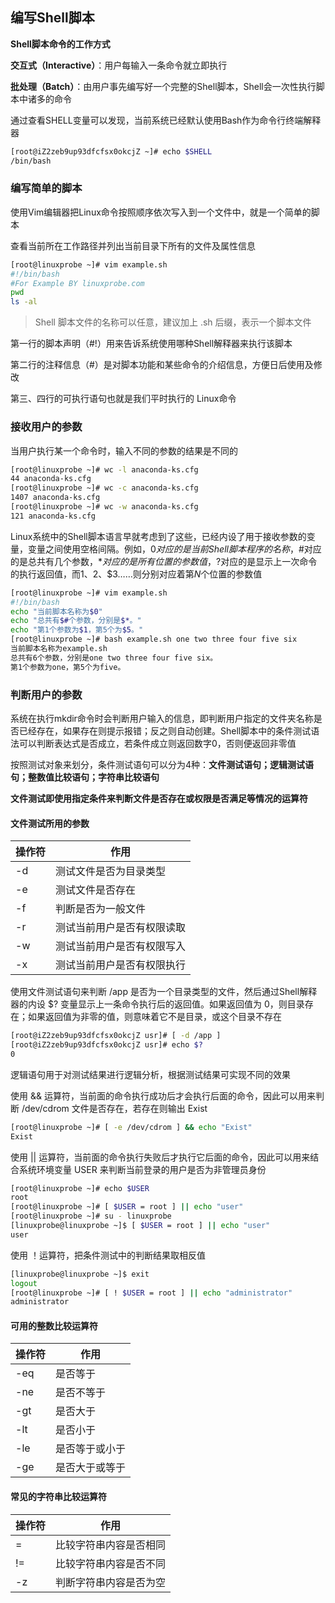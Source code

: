 ## 编写Shell脚本

**Shell脚本命令的工作方式**

**交互式（Interactive）**：用户每输入一条命令就立即执行

**批处理（Batch）**：由用户事先编写好一个完整的Shell脚本，Shell会一次性执行脚本中诸多的命令

通过查看SHELL变量可以发现，当前系统已经默认使用Bash作为命令行终端解释器

```bash
[root@iZ2zeb9up93dfcfsx0okcjZ ~]# echo $SHELL
/bin/bash
```

### 编写简单的脚本

使用Vim编辑器把Linux命令按照顺序依次写入到一个文件中，就是一个简单的脚本

查看当前所在工作路径并列出当前目录下所有的文件及属性信息

```bash
[root@linuxprobe ~]# vim example.sh
#!/bin/bash 
#For Example BY linuxprobe.com 
pwd 
ls -al
```

> Shell 脚本文件的名称可以任意，建议加上 .sh 后缀，表示一个脚本文件

第一行的脚本声明（#!）用来告诉系统使用哪种Shell解释器来执行该脚本

第二行的注释信息（#）是对脚本功能和某些命令的介绍信息，方便日后使用及修改

第三、四行的可执行语句也就是我们平时执行的 Linux命令

### 接收用户的参数

当用户执行某一个命令时，输入不同的参数的结果是不同的

```bash
[root@linuxprobe ~]# wc -l anaconda-ks.cfg 
44 anaconda-ks.cfg
[root@linuxprobe ~]# wc -c anaconda-ks.cfg 
1407 anaconda-ks.cfg
[root@linuxprobe ~]# wc -w anaconda-ks.cfg 
121 anaconda-ks.cfg
```

Linux系统中的Shell脚本语言早就考虑到了这些，已经内设了用于接收参数的变量，变量之间使用空格间隔。例如，$0对应的是当前Shell脚本程序的名称，$#对应的是总共有几个参数，$*对应的是所有位置的参数值，$?对应的是显示上一次命令的执行返回值，而$1、$2、$3……则分别对应着第*N*个位置的参数值

```bash
[root@linuxprobe ~]# vim example.sh
#!/bin/bash
echo "当前脚本名称为$0"
echo "总共有$#个参数，分别是$*。"
echo "第1个参数为$1，第5个为$5。"
[root@linuxprobe ~]# bash example.sh one two three four five six
当前脚本名称为example.sh
总共有6个参数，分别是one two three four five six。
第1个参数为one，第5个为five。
```

### 判断用户的参数

系统在执行mkdir命令时会判断用户输入的信息，即判断用户指定的文件夹名称是否已经存在，如果存在则提示报错；反之则自动创建。Shell脚本中的条件测试语法可以判断表达式是否成立，若条件成立则返回数字0，否则便返回非零值

按照测试对象来划分，条件测试语句可以分为4种：**文件测试语句；逻辑测试语句；整数值比较语句；字符串比较语句**

**文件测试即使用指定条件来判断文件是否存在或权限是否满足等情况的运算符**

#### 文件测试所用的参数

| 操作符 | 作用                       |
| ------ | -------------------------- |
| -d     | 测试文件是否为目录类型     |
| -e     | 测试文件是否存在           |
| -f     | 判断是否为一般文件         |
| -r     | 测试当前用户是否有权限读取 |
| -w     | 测试当前用户是否有权限写入 |
| -x     | 测试当前用户是否有权限执行 |

使用文件测试语句来判断 /app 是否为一个目录类型的文件，然后通过Shell解释器的内设 $? 变量显示上一条命令执行后的返回值。如果返回值为 0，则目录存在；如果返回值为非零的值，则意味着它不是目录，或这个目录不存在

```bash
[root@iZ2zeb9up93dfcfsx0okcjZ usr]# [ -d /app ]
[root@iZ2zeb9up93dfcfsx0okcjZ usr]# echo $?
0
```

逻辑语句用于对测试结果进行逻辑分析，根据测试结果可实现不同的效果

使用 && 运算符，当前面的命令执行成功后才会执行后面的命令，因此可以用来判断 /dev/cdrom 文件是否存在，若存在则输出 Exist

```bash
[root@linuxprobe ~]# [ -e /dev/cdrom ] && echo "Exist"
Exist
```

使用 || 运算符，当前面的命令执行失败后才执行它后面的命令，因此可以用来结合系统环境变量 USER 来判断当前登录的用户是否为非管理员身份

```bash
[root@linuxprobe ~]# echo $USER
root
[root@linuxprobe ~]# [ $USER = root ] || echo "user"
[root@linuxprobe ~]# su - linuxprobe 
[linuxprobe@linuxprobe ~]$ [ $USER = root ] || echo "user"
user
```

使用 ！运算符，把条件测试中的判断结果取相反值

```bash
[linuxprobe@linuxprobe ~]$ exit
logout
[root@linuxprobe ~]# [ ! $USER = root ] || echo "administrator"
administrator
```

#### 可用的整数比较运算符

| 操作符 | 作用           |
| ------ | -------------- |
| -eq    | 是否等于       |
| -ne    | 是否不等于     |
| -gt    | 是否大于       |
| -lt    | 是否小于       |
| -le    | 是否等于或小于 |
| -ge    | 是否大于或等于 |

#### 常见的字符串比较运算符

| 操作符 | 作用                   |
| ------ | ---------------------- |
| =      | 比较字符串内容是否相同 |
| !=     | 比较字符串内容是否不同 |
| -z     | 判断字符串内容是否为空 |


